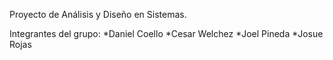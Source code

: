 Proyecto de Análisis y Diseño en Sistemas.

Integrantes del grupo:
  *Daniel Coello
  *Cesar Welchez
  *Joel Pineda
  *Josue Rojas